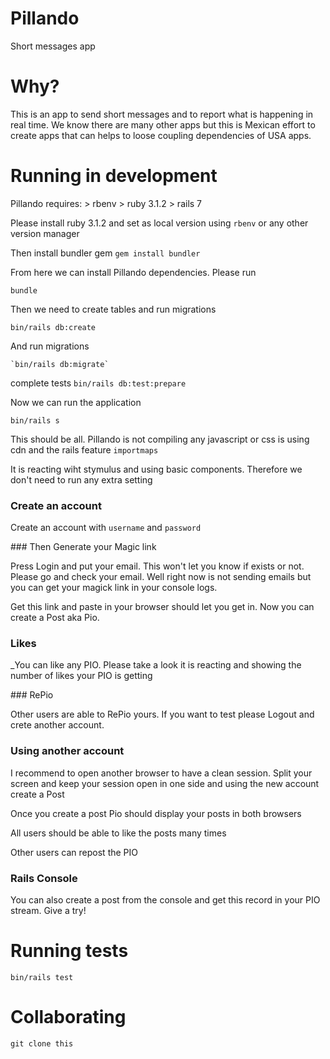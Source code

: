 # Pillando
Short messages app

# Why?

This is an app to send short messages and to report what is happening in real time. We know there are many other apps
but this is Mexican effort to create apps that can helps to loose coupling dependencies of USA apps.


# Running in development

  Pillando requires:
     > rbenv
     > ruby 3.1.2
     > rails 7

  Please install ruby 3.1.2 and set as local version using `rbenv` or any other
  version manager

  Then install bundler gem
    `gem install bundler`

  From here we can install Pillando dependencies. Please run

  `bundle`

  Then we need to create tables and run migrations

   `bin/rails db:create`

  And run migrations

    `bin/rails db:migrate`

  complete tests
     `bin/rails db:test:prepare`


Now we can run the application

   `bin/rails s`

This should be all. Pillando is not compiling any javascript or css is using
cdn and the rails feature `importmaps`

It is reacting wiht stymulus and using basic components. Therefore we don't
need to run any extra setting


### Create an account

  Create an account with `username` and `password`

### Then Generate your Magic link

  Press Login and put your email. This won't let you know if exists or not.
  Please go and check your email. Well right now is not sending emails but you
  can get your magick link in your console logs.

  Get this link and paste in your browser should let you get in. Now you can
  create a Post aka Pio.

### Likes

_You can like any PIO. Please take a look it is reacting and showing the number
of likes your PIO is getting

### RePio

Other users are able to RePio yours. If you want to test please Logout and
crete another account.

### Using another account

I recommend to open another browser to have a clean session. Split your screen
and keep your session open in one side and using the new account create a Post

Once you create a post Pio should display your posts in both browsers

All users should be able to like the posts many times

Other users can repost the PIO

### Rails Console

You can also create a post from the console and get this record in your PIO
stream. Give a try!

# Running tests

  `bin/rails test`

# Collaborating

  `git clone this`

